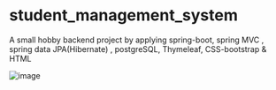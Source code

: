 # student_management_system
A small hobby backend project by applying spring-boot, spring MVC , spring data JPA(Hibernate) , postgreSQL, Thymeleaf, CSS-bootstrap & HTML

![image](https://github.com/kahano/student_management_system/assets/48335933/923b4c84-67eb-43c0-ad62-9bdba300937f)

